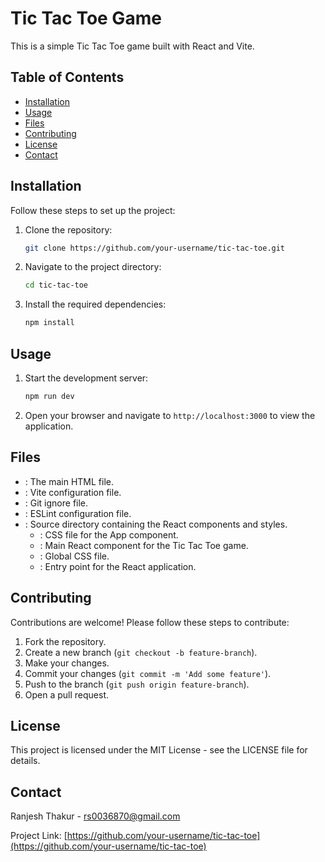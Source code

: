 # Tic Tac Toe Game

This is a simple Tic Tac Toe game built with React and Vite.

## Table of Contents

- [Installation](#installation)
- [Usage](#usage)
- [Files](#files)
- [Contributing](#contributing)
- [License](#license)
- [Contact](#contact)

## Installation

Follow these steps to set up the project:

1. Clone the repository:
    ```bash
    git clone https://github.com/your-username/tic-tac-toe.git
    ```

2. Navigate to the project directory:
    ```bash
    cd tic-tac-toe
    ```

3. Install the required dependencies:
    ```bash
    npm install
    ```

## Usage

1. Start the development server:
    ```bash
    npm run dev
    ```

2. Open your browser and navigate to `http://localhost:3000` to view the application.

## Files

- : The main HTML file.
- : Vite configuration file.
- : Git ignore file.
- : ESLint configuration file.
- : Source directory containing the React components and styles.
  - : CSS file for the App component.
  - : Main React component for the Tic Tac Toe game.
  - : Global CSS file.
  - : Entry point for the React application.

## Contributing

Contributions are welcome! Please follow these steps to contribute:

1. Fork the repository.
2. Create a new branch (`git checkout -b feature-branch`).
3. Make your changes.
4. Commit your changes (`git commit -m 'Add some feature'`).
5. Push to the branch (`git push origin feature-branch`).
6. Open a pull request.

## License

This project is licensed under the MIT License - see the LICENSE file for details.

## Contact

Ranjesh Thakur - [rs0036870@gmail.com](mailto:your-email@example.com)

Project Link: [https://github.com/your-username/tic-tac-toe](https://github.com/your-username/tic-tac-toe)
